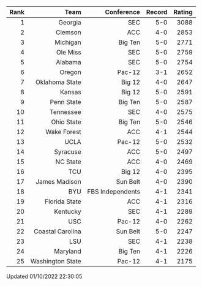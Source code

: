 | Rank  | Team                 | Conference           | Record   | Rating |
| ---:  | ---:                 | ---:                 | ---:     | ---:   |
| 1     | Georgia              | SEC                  | 5-0      | 3088   |
| 2     | Clemson              | ACC                  | 4-0      | 2853   |
| 3     | Michigan             | Big Ten              | 5-0      | 2771   |
| 4     | Ole Miss             | SEC                  | 5-0      | 2759   |
| 5     | Alabama              | SEC                  | 5-0      | 2754   |
| 6     | Oregon               | Pac-12               | 3-1      | 2652   |
| 7     | Oklahoma State       | Big 12               | 4-0      | 2647   |
| 8     | Kansas               | Big 12               | 5-0      | 2591   |
| 9     | Penn State           | Big Ten              | 5-0      | 2587   |
| 10    | Tennessee            | SEC                  | 4-0      | 2575   |
| 11    | Ohio State           | Big Ten              | 5-0      | 2546   |
| 12    | Wake Forest          | ACC                  | 4-1      | 2544   |
| 13    | UCLA                 | Pac-12               | 5-0      | 2532   |
| 14    | Syracuse             | ACC                  | 5-0      | 2497   |
| 15    | NC State             | ACC                  | 4-0      | 2469   |
| 16    | TCU                  | Big 12               | 4-0      | 2395   |
| 17    | James Madison        | Sun Belt             | 4-0      | 2390   |
| 18    | BYU                  | FBS Independents     | 4-1      | 2341   |
| 19    | Florida State        | ACC                  | 4-1      | 2316   |
| 20    | Kentucky             | SEC                  | 4-1      | 2289   |
| 21    | USC                  | Pac-12               | 4-0      | 2262   |
| 22    | Coastal Carolina     | Sun Belt             | 5-0      | 2247   |
| 23    | LSU                  | SEC                  | 4-1      | 2238   |
| 24    | Maryland             | Big Ten              | 4-1      | 2226   |
| 25    | Washington State     | Pac-12               | 4-1      | 2175   |

Updated 01/10/2022 22:30:05
